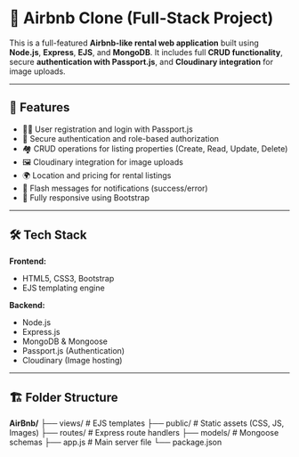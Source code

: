 # 🏡 Airbnb Clone (Full-Stack Project)

This is a full-featured **Airbnb-like rental web application** built using **Node.js**, **Express**, **EJS**, and **MongoDB**. It includes full **CRUD functionality**, secure **authentication with Passport.js**, and **Cloudinary integration** for image uploads.

---

## 📌 Features

- 🧑‍💼 User registration and login with Passport.js
- 🔐 Secure authentication and role-based authorization
- 🏘️ CRUD operations for listing properties (Create, Read, Update, Delete)
- 🖼️ Cloudinary integration for image uploads
- 🌍 Location and pricing for rental listings
- 💬 Flash messages for notifications (success/error)
- 📱 Fully responsive using Bootstrap

---

## 🛠️ Tech Stack

**Frontend:**
- HTML5, CSS3, Bootstrap
- EJS templating engine

**Backend:**
- Node.js
- Express.js
- MongoDB & Mongoose
- Passport.js (Authentication)
- Cloudinary (Image hosting)

---

## 🏗️ Folder Structure

**AirBnb/**
├── views/ # EJS templates
├── public/ # Static assets (CSS, JS, Images)
├── routes/ # Express route handlers
├── models/ # Mongoose schemas
├── app.js # Main server file
└── package.json
